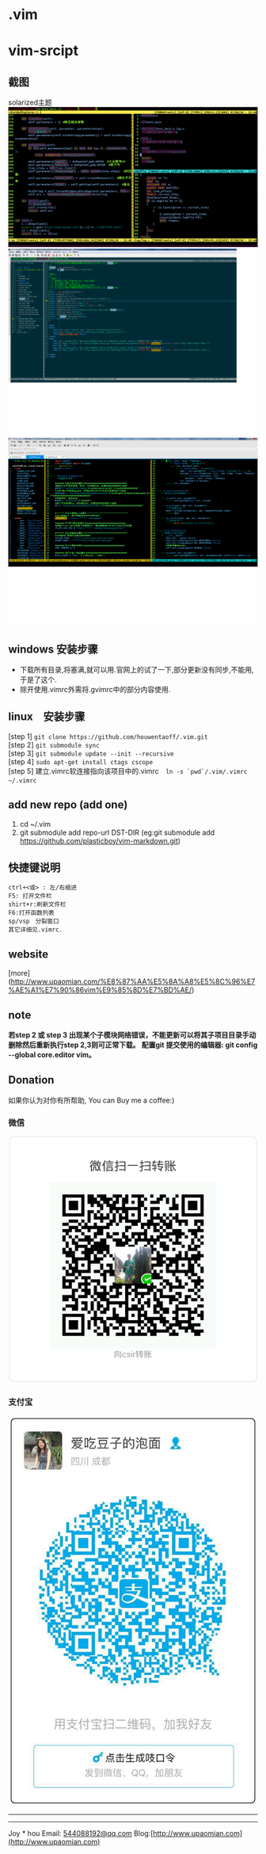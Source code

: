 # .vim
# vim-srcipt

## 截图
solarized主题
![solarized](https://github.com/houwentaoff/images/blob/master/vim1.png)
![solarized](https://github.com/houwentaoff/images/blob/master/vim2.png)
![solarized](https://github.com/houwentaoff/images/blob/master/vim3.png)
## windows 安装步骤
- 下载所有目录,将塞满,就可以用.官网上的试了一下,部分更新没有同步,不能用,于是了这个.  
- 除开使用.vimrc外需将.gvimrc中的部分内容使用. 

## linux　安装步骤
[step 1] `git clone https://github.com/houwentaoff/.vim.git`  
[step 2] `git submodule sync`  
[step 3] `git submodule update --init --recursive`  
[step 4] `sudo apt-get install ctags cscope`  
[step 5] 建立.vimrc软连接指向该项目中的.vimrc　``ln -s `pwd`/.vim/.vimrc ~/.vimrc``

## add new repo (add one)
1. cd ~/.vim 
2. git submodule add repo-url  DST-DIR (eg:git submodule add https://github.com/plasticboy/vim-markdown.git)  

## 快捷键说明
```
ctrl+<或> : 左/右缩进 
F5: 打开文件栏
shirt+r:刷新文件栏
F6:打开函数列表
sp/vsp　分裂窗口
其它详细见.vimrc．
```
## website
[more] (http://www.upaomian.com/%E8%87%AA%E5%8A%A8%E5%8C%96%E7%AE%A1%E7%90%86vim%E9%85%8D%E7%BD%AE/)

## note
**若step 2 或 step 3 出现某个子模块网络错误，不能更新可以将其子项目目录手动删除然后重新执行step 2,3则可正常下载。**
**配置git 提交使用的编辑器: git config --global core.editor vim。**

## Donation
如果你认为对你有所帮助, You can Buy me a coffee:)
### 微信
![donation](https://github.com/houwentaoff/images/blob/master/wxpay_qrcode.png)
### 支付宝
![donation](https://github.com/houwentaoff/images/blob/master/alipay.jpg)

-----------------
-----------------
Joy * hou
Email: 544088192@qq.com
Blog:[http://www.upaomian.com](http://www.upaomian.com)
